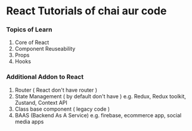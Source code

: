 # React Tutorials of chai aur code

### Topics of Learn
1. Core of React
2. Component Reuseability
3. Props
4. Hooks

### Additional Addon to React
1. Router ( React don't have router )
2. State Management ( by default don't have ) e.g. Redux, Redux toolkit, Zustand, Context API
3. Class base component ( legacy code )
4. BAAS (Backend As A Service) e.g. firebase, ecommerce app, social media apps